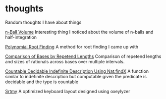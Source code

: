 # thoughts
Random thoughts I have about things

[n-Ball Volume](n_ball.pdf)
Interesting thing I noticed about the volume of n-balls and half-integration

[Polynomial Root Finding](polynomial_roots.pdf)
A method for root finding I came up with

[Comparison of Bases by Repetend Lengths](repetend_len.pdf)
Comparison of repetend lengths and sizes of rationals across bases over multiple intervals.

[Countable Decidable Indefinite Description Using Nat.findX](count_dec_indefinite_description.md)
A function similar to indefinite description but computable given the predicate is decidable and the type is countable

[Srtmy](https://github.com/ashl3y-v/srtmy)
A optimized keyboard layout designed using oxeylyzer
